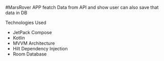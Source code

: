 
#MarsRover APP
featch Data from API and show user can also save that data in DB 


Technologies Used
- JetPack Compose
- Kotlin
- MVVM Architecture
- Hilt Dependency Injection
- Room Database
